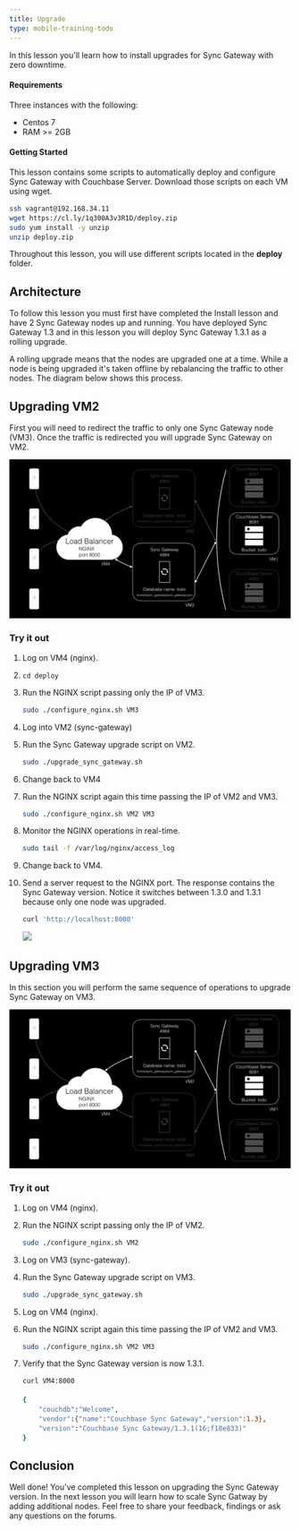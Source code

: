 ```yaml
---
title: Upgrade
type: mobile-training-todo
---
```


In this lesson you'll learn how to install upgrades for Sync Gateway with zero downtime.

[//]: # "COMMON ACROSS LESSONS"

#### Requirements

Three instances with the following:

- Centos 7
- RAM >= 2GB

#### Getting Started

This lesson contains some scripts to automatically deploy and configure Sync Gateway with Couchbase Server. Download those scripts on each VM using wget.

```bash
ssh vagrant@192.168.34.11
wget https://cl.ly/1q300A3v3R1D/deploy.zip
sudo yum install -y unzip
unzip deploy.zip
```

Throughout this lesson, you will use different scripts located in the **deploy** folder.

[//]: # "COMMON ACROSS LESSONS"

## Architecture

To follow this lesson you must first have completed the Install lesson and have 2 Sync Gateway nodes up and running. You have deployed Sync Gateway 1.3 and in this lesson you will deploy Sync Gateway 1.3.1 as a rolling upgrade.

A rolling upgrade means that the nodes are upgraded one at a time. While a node is being upgraded it's taken offline by rebalancing the traffic to other nodes. The diagram below shows this process.

## Upgrading VM2

First you will need to redirect the traffic to only one Sync Gateway node (VM3). Once the traffic is redirected you will upgrade Sync Gateway on VM2.

![](img/image79.png)

### Try it out

1. Log on VM4 (nginx).
1. `cd deploy`
1. Run the NGINX script passing only the IP of VM3.

    ```bash
    sudo ./configure_nginx.sh VM3
    ```

1. Log into VM2 (sync-gateway)
1. Run the Sync Gateway upgrade script on VM2.

    ```bash
    sudo ./upgrade_sync_gateway.sh
    ```
    
1. Change back to VM4
1. Run the NGINX script again this time passing the IP of VM2 and VM3.

    ```bash
    sudo ./configure_nginx.sh VM2 VM3
    ```

1. Monitor the NGINX operations in real-time.

    ```bash
    sudo tail -f /var/log/nginx/access_log
    ```

1. Change back to VM4.
1. Send a server request to the NGINX port. The response contains the Sync Gateway version. Notice it switches between 1.3.0 and 1.3.1 because only one node was upgraded.

    ```bash
    curl 'http://localhost:8000'
    ```

    ![](https://cl.ly/3m0g1R0J0w37/image77.gif)

## Upgrading VM3

In this section you will perform the same sequence of operations to upgrade Sync Gateway on VM3.

![](img/image78.png)

### Try it out

1. Log on VM4 (nginx).
2. Run the NGINX script passing only the IP of VM2.

    ```bash
    sudo ./configure_nginx.sh VM2
    ```

3. Log on VM3 (sync-gateway).
4. Run the Sync Gateway upgrade script on VM3.

    ```bash
    sudo ./upgrade_sync_gateway.sh
    ```

5. Log on VM4 (nginx).
6. Run the NGINX script again this time passing the IP of VM2 and VM3.

    ```bash
    sudo ./configure_nginx.sh VM2 VM3
    ```

7. Verify that the Sync Gateway version is now 1.3.1.

    ```bash
    curl VM4:8000

    {
        "couchdb":"Welcome",
        "vendor":{"name":"Couchbase Sync Gateway","version":1.3},
        "version":"Couchbase Sync Gateway/1.3.1(16;f18e833)"
    }
    ```

<block class="all" />

## Conclusion

Well done! You've completed this lesson on upgrading the Sync Gateway version. In the next lesson you will learn how to scale Sync Gatway by adding additional nodes. Feel free to share your feedback, findings or ask any questions on the forums.
